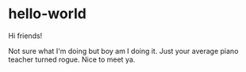 # hello-world

Hi friends!

Not sure what I'm doing but boy am I doing it. Just your average piano teacher turned rogue. Nice to meet ya.
